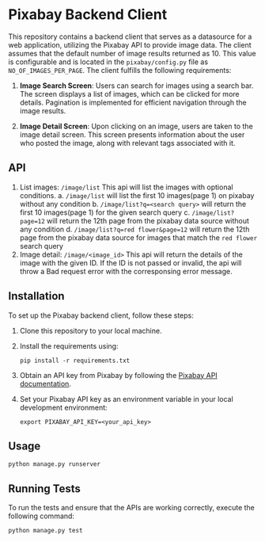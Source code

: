 # Pixabay Backend Client

This repository contains a backend client that serves as a datasource for a web application, utilizing the Pixabay API to provide image data. The client assumes that the default number of image results returned as 10. This value is configurable and is located in the `pixabay/config.py` file as `NO_OF_IMAGES_PER_PAGE`. The client fulfills the following requirements:

1. **Image Search Screen**: Users can search for images using a search bar. The screen displays a list of images, which can be clicked for more details. Pagination is implemented for efficient navigation through the image results.

2. **Image Detail Screen**: Upon clicking on an image, users are taken to the image detail screen. This screen presents information about the user who posted the image, along with relevant tags associated with it.

## API
1. List images: `/image/list`
This api will list the images with optional conditions.
   a. `/image/list` will list the first 10 images(page 1) on pixabay without any condition
   b. `/image/list?q=<search query>` will return the first 10 images(page 1) for the given search query
   c. `/image/list?page=12` will return the 12th page from the pixabay data source without any condition
   d. `/image/list?q=red flower&page=12` will return the 12th page from the pixabay data source for images that match the `red flower` search query
2. Image detail: `/image/<image_id>`
This api will return the details of the image with the given ID. If the ID is not passed or invalid, the api will throw a Bad request error with the corresponsing error message. 


## Installation

To set up the Pixabay backend client, follow these steps:

1. Clone this repository to your local machine.

2. Install the requirements using:
   
   ```shell
   pip install -r requirements.txt
   ```


3. Obtain an API key from Pixabay by following the [Pixabay API documentation](https://pixabay.com/api/docs/).

4. Set your Pixabay API key as an environment variable in your local development environment:
   
   ```shell
   export PIXABAY_API_KEY=<your_api_key>
   ```
## Usage
   
   ```shell
   python manage.py runserver
   ```

## Running Tests

To run the tests and ensure that the APIs are working correctly, execute the following command:
   
   ```shell
   python manage.py test
   ```
